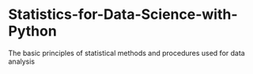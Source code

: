 # Statistics-for-Data-Science-with-Python
The basic principles of statistical methods and procedures used for data analysis
